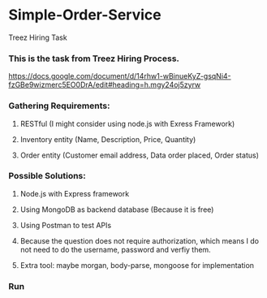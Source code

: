 # Simple-Order-Service
Treez Hiring Task

### This is the task from Treez Hiring Process. 

https://docs.google.com/document/d/14rhw1-wBinueKyZ-gsqNi4-fzGBe9wizmerc5EO0DrA/edit#heading=h.mgy24oj5zyrw


### Gathering Requirements: 

1. RESTful (I might consider using node.js with Exress Framework)

2. Inventory entity (Name, Description, Price, Quantity)

3. Order entity (Customer email address, Data order placed, Order status)

### Possible Solutions:

1. Node.js with Express framework 

2. Using MongoDB as backend database (Because it is free)

3. Using Postman to test APIs 

4. Because the question does not require authorization, which means I do not need to do the username, password and verfiy them.

5. Extra tool: maybe morgan, body-parse, mongoose for implementation 

### Run
